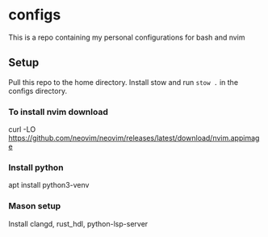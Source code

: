 # configs
This is a repo containing my personal configurations for bash and nvim

## Setup

Pull this repo to the home directory.
Install stow and run `stow .` in the configs directory.

### To install nvim download
curl -LO https://github.com/neovim/neovim/releases/latest/download/nvim.appimage

### Install python
apt install python3-venv

### Mason setup
Install clangd, rust_hdl, python-lsp-server
